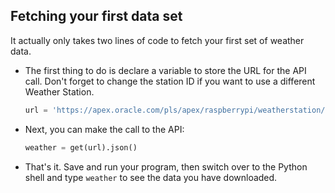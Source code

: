 ## Fetching your first data set

It actually only takes two lines of code to fetch your first set of weather data.

- The first thing to do is declare a variable to store the URL for the API call. Don't forget to change the station ID if you want to use a different Weather Station.

    ``` python
    url = 'https://apex.oracle.com/pls/apex/raspberrypi/weatherstation/getallmeasurements/505307'
    ```

- Next, you can make the call to the API:

    ``` python
    weather = get(url).json()
    ```

- That's it. Save and run your program, then switch over to the Python shell and type `weather` to see the data you have downloaded.

